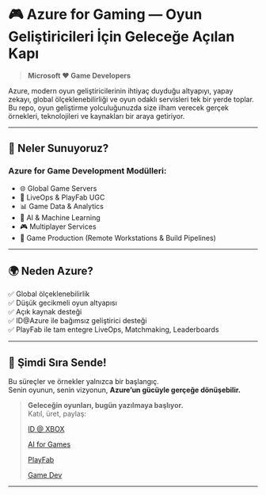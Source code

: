 # 🎮 Azure for Gaming — Oyun Geliştiricileri İçin Geleceğe Açılan Kapı

> **Microsoft ❤️ Game Developers**

Azure, modern oyun geliştiricilerinin ihtiyaç duyduğu altyapıyı, yapay zekayı, global ölçeklenebilirliği ve oyun odaklı servisleri tek bir yerde toplar. Bu repo, oyun geliştirme yolculuğunuzda size ilham verecek gerçek örnekleri, teknolojileri ve kaynakları bir araya getiriyor.

---

## 🔧 Neler Sunuyoruz?

### Azure for Game Development Modülleri:
- 🌐 Global Game Servers
- 🎯 LiveOps & PlayFab UGC
- 📊 Game Data & Analytics
- 🤖 AI & Machine Learning
- 🎮 Multiplayer Services
- 🎨 Game Production (Remote Workstations & Build Pipelines)

---

## 🌍 Neden Azure?

✅ Global ölçeklenebilirlik  
✅ Düşük gecikmeli oyun altyapısı  
✅ Açık kaynak desteği  
✅ ID@Azure ile bağımsız geliştirici desteği  
✅ PlayFab ile tam entegre LiveOps, Matchmaking, Leaderboards

---

## 💙 Şimdi Sıra Sende!

Bu süreçler ve örnekler yalnızca bir başlangıç.  
Senin oyunun, senin vizyonun, **Azure’un gücüyle gerçeğe dönüşebilir.**

> **Geleceğin oyunları, bugün yazılmaya başlıyor.**  
> Katıl, üret, paylaş:
>
> [ID @ XBOX](https://www.xbox.com/tr-TR/games/id)
> 
> [AI for Games](https://developer.microsoft.com/en-us/games/solutions/ai-machine-learning/)
> 
> [PlayFab](https://azure.microsoft.com/en-us/products/playfab/)
> 
> [Game Dev](https://azure.microsoft.com/en-us/solutions/gaming/)

---
